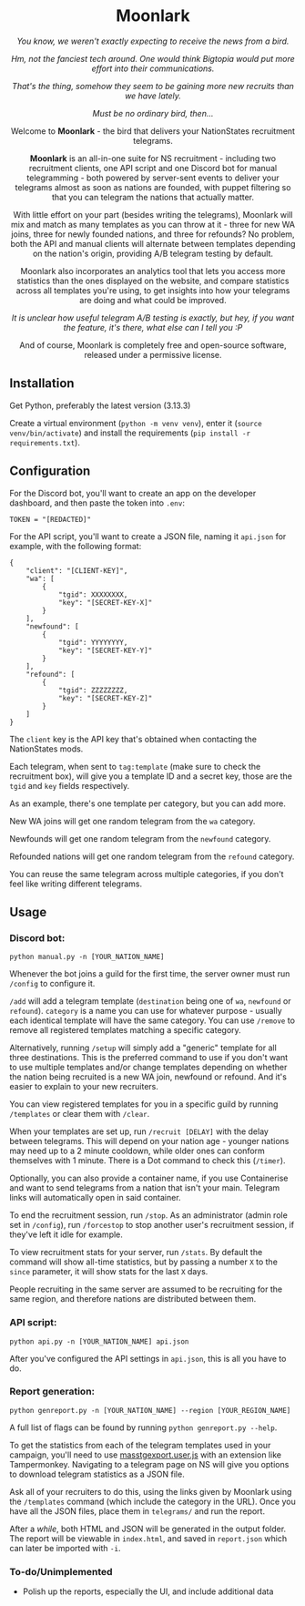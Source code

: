 <h1 style="text-align: center;">Moonlark</h1>

<i style="text-align: center;">

You know, we weren't exactly expecting to receive the news from a bird.

Hm, not the fanciest tech around. One would think Bigtopia would put more effort into their communications.

That's the thing, somehow they seem to be gaining more new recruits than we have lately.

Must be no ordinary bird, then...

</i>

<p style="text-align: center;">
Welcome to <b>Moonlark</b> - the bird that delivers your NationStates recruitment telegrams.</p>

<p style="text-align: center;">
<b>Moonlark</b> is an all-in-one suite for NS recruitment - including two recruitment clients, one API script and one Discord bot for manual telegramming - both powered by server-sent events to deliver your telegrams almost as soon as nations are founded, with puppet filtering so that you can telegram the nations that actually matter.
</p>

<p style="text-align: center;">
With little effort on your part (besides writing the telegrams), Moonlark will mix and match as many templates as you can throw at it - three for new WA joins, three for newly founded nations, and three for refounds? No problem, both the API and manual clients will alternate between templates depending on the nation's origin, providing A/B telegram testing by default.
</p>

<p style="text-align: center;">
Moonlark also incorporates an analytics tool that lets you access more statistics than the ones displayed on the website, and compare statistics across all templates you're using, to get insights into how your telegrams are doing and what could be improved.
</p>

<i style="text-align: center;">

It is unclear how useful telegram A/B testing is exactly, but hey, if you want the feature, it's there, what else can I tell you :P

</i>

<p style="text-align: center;">
And of course, Moonlark is completely free and open-source software, released under a permissive license.
</p>

## Installation

Get Python, preferably the latest version (3.13.3)

Create a virtual environment (`python -m venv venv`), enter it (`source venv/bin/activate`) and install the requirements (`pip install -r requirements.txt`).

## Configuration

For the Discord bot, you'll want to create an app on the developer dashboard, and then paste the token into `.env`:

`TOKEN = "[REDACTED]"`

For the API script, you'll want to create a JSON file, naming it `api.json` for example, with the following format:

```
{
    "client": "[CLIENT-KEY]",
    "wa": [
        {
            "tgid": XXXXXXXX,
            "key": "[SECRET-KEY-X]"
        }
    ],
    "newfound": [
        {
            "tgid": YYYYYYYY,
            "key": "[SECRET-KEY-Y]"
        }
    ],
    "refound": [
        {
            "tgid": ZZZZZZZZ,
            "key": "[SECRET-KEY-Z]"
        }
    ]
}
```

The `client` key is the API key that's obtained when contacting the NationStates mods.

Each telegram, when sent to `tag:template` (make sure to check the recruitment box), will give you a template ID and a secret key, those are the `tgid` and `key` fields respectively.

As an example, there's one template per category, but you can add more.

New WA joins will get one random telegram from the `wa` category.

Newfounds will get one random telegram from the `newfound` category.

Refounded nations will get one random telegram from the `refound` category.

You can reuse the same telegram across multiple categories, if you don't feel like writing different telegrams.

## Usage

### Discord bot:

`python manual.py -n [YOUR_NATION_NAME]`

Whenever the bot joins a guild for the first time, the server owner must run `/config` to configure it.

`/add` will add a telegram template (`destination` being one of `wa`, `newfound` or `refound`). `category` is a name you can use for whatever purpose - usually each identical template will have the same category. You can use `/remove` to remove all registered templates matching a specific category.

Alternatively, running `/setup` will simply add a "generic" template for all three destinations. This is the preferred command to use if you don't want to use multiple templates and/or change templates depending on whether the nation being recruited is a new WA join, newfound or refound. And it's easier to explain to your new recruiters.

You can view registered templates for you in a specific guild by running `/templates` or clear them with `/clear`.

When your templates are set up, run `/recruit [DELAY]` with the delay between telegrams. This will depend on your nation age - younger nations may need up to a 2 minute cooldown, while older ones can conform themselves with 1 minute. There is a Dot command to check this (`/timer`). 

Optionally, you can also provide a container name, if you use Containerise and want to send telegrams from a nation that isn't your main. Telegram links will automatically open in said container.

To end the recruitment session, run `/stop`. As an administrator (admin role set in `/config`), run `/forcestop` to stop another user's recruitment session, if they've left it idle for example.

To view recruitment stats for your server, run `/stats`. By default the command will show all-time statistics, but by passing a number `X` to the `since` parameter, it will show stats for the last `X` days.

People recruiting in the same server are assumed to be recruiting for the same region, and therefore nations are distributed between them.

### API script:

`python api.py -n [YOUR_NATION_NAME] api.json`

After you've configured the API settings in `api.json`, this is all you have to do.

### Report generation:

`python genreport.py -n [YOUR_NATION_NAME] --region [YOUR_REGION_NAME]`

A full list of flags can be found by running `python genreport.py --help`.

To get the statistics from each of the telegram templates used in your campaign, you'll need to use [masstgexport.user.js](masstgexport.user.js) with an extension like Tampermonkey. Navigating to a telegram page on NS will give you options to download telegram statistics as a JSON file.

Ask all of your recruiters to do this, using the links given by Moonlark using the `/templates` command (which include the category in the URL). Once you have all the JSON files, place them in `telegrams/` and run the report.

After a _while_, both HTML and JSON will be generated in the output folder. The report will be viewable in `index.html`, and saved in `report.json` which can later be imported with `-i`.

### To-do/Unimplemented

- Polish up the reports, especially the UI, and include additional data